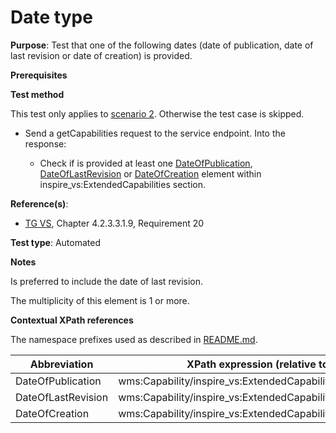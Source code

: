 # Date type

**Purpose**: Test that one of the following dates (date of publication, date of last revision or date of creation) is provided.

**Prerequisites**

**Test method**

This test only applies to [scenario 2](./README.md#scenarios). Otherwise the test case is skipped.

* Send a getCapabilities request to the service endpoint. Into the response:

  * Check if is provided at least one [DateOfPublication](#DateOfPublication), [DateOfLastRevision](#DateOfLastRevision) or [DateOfCreation](#DateOfCreation) element within inspire_vs:ExtendedCapabilities section.

**Reference(s)**:
* [TG VS](./README.md#ref_TG_VS), Chapter 4.2.3.3.1.9, Requirement 20

**Test type**: Automated

**Notes**

Is preferred to include the date of last revision.

The multiplicity of this element is 1 or more.

**Contextual XPath references**

The namespace prefixes used as described in [README.md](./README.md#namespaces).

Abbreviation                                               |  XPath expression (relative to wms:WMS_Capabilities)
---------------------------------------------------------- | -------------------------------------------------------------------------
DateOfPublication <a name="DateOfPublication"></a> | wms:Capability/inspire_vs:ExtendedCapabilities/inspire_common:DateOfPublication
DateOfLastRevision <a name="DateOfLastRevision"></a> | wms:Capability/inspire_vs:ExtendedCapabilities/inspire_common:DateOfLastRevision
DateOfCreation <a name="DateOfCreation"></a> | wms:Capability/inspire_vs:ExtendedCapabilities/inspire_common:DateOfCreation